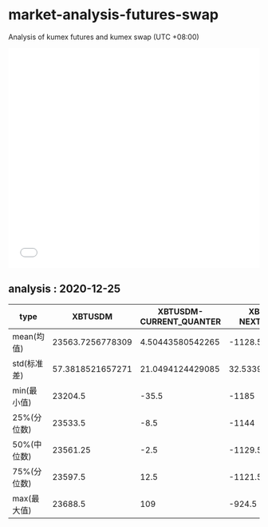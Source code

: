 # market-analysis-futures-swap
Analysis of kumex futures and kumex swap (UTC +08:00)

<iframe width="100%" height="440" src="./data.html" frameborder="no" border="0" scrolling="no"></iframe>

## analysis : 2020-12-25

type|XBTUSDM|XBTUSDM-CURRENT_QUANTER|XBTUSDM-NEXT_QUANTER|
---|---|---|---
mean(均值) | 23563.7256778309 | 4.50443580542265 | -1128.58851674641
std(标准差) | 57.3818521657271 | 21.0494124429085 | 32.5339112010987
min(最小值) | 23204.5 | -35.5 | -1185
25%(分位数) | 23533.5 | -8.5 | -1144
50%(中位数) | 23561.25 | -2.5 | -1129.5
75%(分位数) | 23597.5 | 12.5 | -1121.5
max(最大值) | 23688.5 | 109 | -924.5
